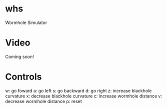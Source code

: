 # whs
Wormhole Simulator

# Video
Coming soon!

# Controls
w: go foward
a: go left
s: go backward
d: go right
z: increase blackhole curvature
x: decrease blackhole curvature
c: increase wormhole distance
v: decrease wormhole distance
p: reset

